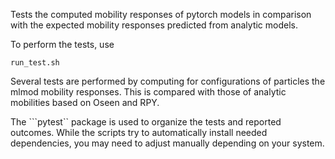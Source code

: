 Tests the computed mobility responses of pytorch models in comparison with the
expected mobility responses predicted from analytic models.

To perform the tests, use 

```run_test.sh```

Several tests are performed by computing for configurations of particles the
mlmod mobility responses.  This is compared with those of analytic mobilities
based on Oseen and RPY.

The ```pytest`` package is used to organize the tests and reported outcomes.
While the scripts try to automatically install needed dependencies, you 
may need to adjust manually depending on your system.

